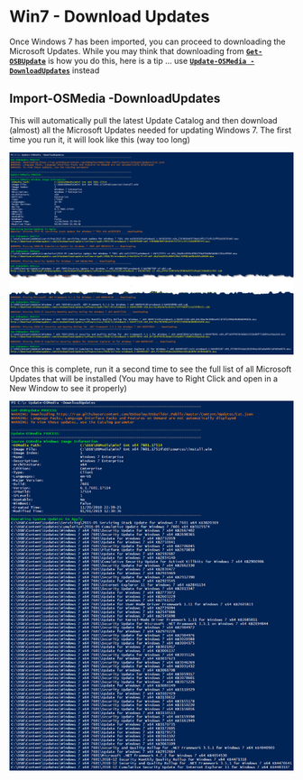 # Win7 - Download Updates

Once Windows 7 has been imported, you can proceed to downloading the Microsoft Updates.  While you may think that downloading from [**`Get-OSBUpdate`**](../../functions/updates/get-osbupdate.md) is how you do this, here is a tip ... use [**`Update-OSMedia -DownloadUpdates`**](../../functions/osmedia/update-osmedia/#update-osmedia-downloadupdates) instead

## Import-OSMedia -DownloadUpdates

This will automatically pull the latest Update Catalog and then download \(almost\) all the Microsoft Updates needed for updating Windows 7.  The first time you run it, it will look like this \(way too long\)

![](../../../../.gitbook/assets/2019-01-01_18-51-43.png)

Once this is complete, run it a second time to see the full list of all Microsoft Updates that will be installed \(You may have to Right Click and open in a New Window to see it properly\)

![](../../../../.gitbook/assets/2019-01-01_19-08-14.png)

